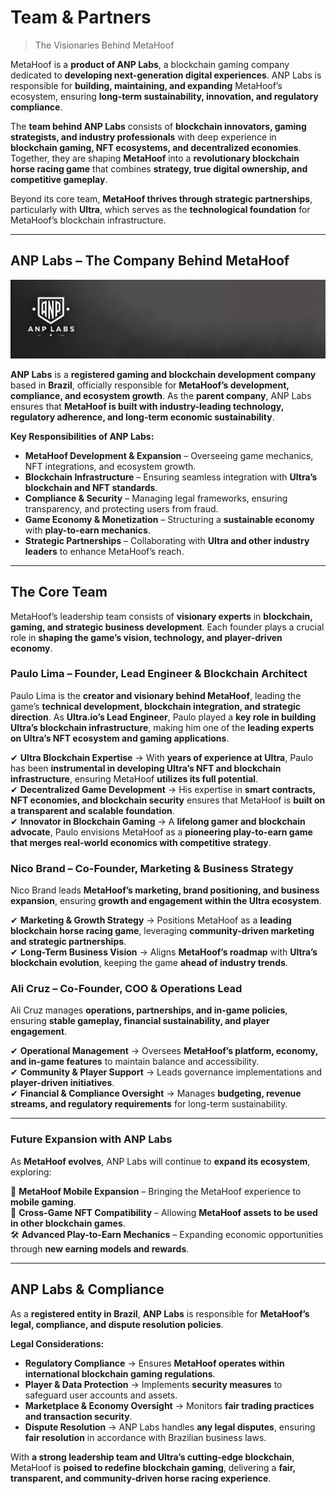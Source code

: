 # Team & Partners <!-- {docsify-ignore} -->

> The Visionaries Behind MetaHoof

MetaHoof is a **product of ANP Labs**, a blockchain gaming company dedicated to **developing next-generation digital experiences**. ANP Labs is responsible for **building, maintaining, and expanding** MetaHoof’s ecosystem, ensuring **long-term sustainability, innovation, and regulatory compliance**.

The **team behind ANP Labs** consists of **blockchain innovators, gaming strategists, and industry professionals** with deep experience in **blockchain gaming, NFT ecosystems, and decentralized economies**. Together, they are shaping **MetaHoof** into a **revolutionary blockchain horse racing game** that combines **strategy, true digital ownership, and competitive gameplay**.

Beyond its core team, **MetaHoof thrives through strategic partnerships**, particularly with **Ultra**, which serves as the **technological foundation** for MetaHoof’s blockchain infrastructure.

---

## ANP Labs – The Company Behind MetaHoof

![hero](assets/img/anp_labs.png)

**ANP Labs** is a **registered gaming and blockchain development company** based in **Brazil**, officially responsible for **MetaHoof’s development, compliance, and ecosystem growth**. As the **parent company**, ANP Labs ensures that **MetaHoof is built with industry-leading technology, regulatory adherence, and long-term economic sustainability**.

**Key Responsibilities of ANP Labs:**
- **MetaHoof Development & Expansion** – Overseeing game mechanics, NFT integrations, and ecosystem growth.
- **Blockchain Infrastructure** – Ensuring seamless integration with **Ultra’s blockchain and NFT standards**.
- **Compliance & Security** – Managing legal frameworks, ensuring transparency, and protecting users from fraud.
- **Game Economy & Monetization** – Structuring a **sustainable economy** with **play-to-earn mechanics**.
- **Strategic Partnerships** – Collaborating with **Ultra and other industry leaders** to enhance MetaHoof’s reach.

---

## The Core Team

MetaHoof’s leadership team consists of **visionary experts** in **blockchain, gaming, and strategic business development**. Each founder plays a crucial role in **shaping the game’s vision, technology, and player-driven economy**.

### Paulo Lima – Founder, Lead Engineer & Blockchain Architect

Paulo Lima is the **creator and visionary behind MetaHoof**, leading the game’s **technical development, blockchain integration, and strategic direction**. As **Ultra.io’s Lead Engineer**, Paulo played a **key role in building Ultra’s blockchain infrastructure**, making him one of the **leading experts on Ultra’s NFT ecosystem and gaming applications**.

✔ **Ultra Blockchain Expertise** → With **years of experience at Ultra**, Paulo has been **instrumental in developing Ultra’s NFT and blockchain infrastructure**, ensuring MetaHoof **utilizes its full potential**.  
✔ **Decentralized Game Development** → His expertise in **smart contracts, NFT economies, and blockchain security** ensures that MetaHoof is **built on a transparent and scalable foundation**.  
✔ **Innovator in Blockchain Gaming** → A **lifelong gamer and blockchain advocate**, Paulo envisions MetaHoof as a **pioneering play-to-earn game that merges real-world economics with competitive strategy**.

### Nico Brand – Co-Founder, Marketing & Business Strategy

Nico Brand leads **MetaHoof’s marketing, brand positioning, and business expansion**, ensuring **growth and engagement within the Ultra ecosystem**.

✔ **Marketing & Growth Strategy** → Positions MetaHoof as a **leading blockchain horse racing game**, leveraging **community-driven marketing and strategic partnerships**.  
✔ **Long-Term Business Vision** → Aligns **MetaHoof’s roadmap** with **Ultra’s blockchain evolution**, keeping the game **ahead of industry trends**.

### Ali Cruz – Co-Founder, COO & Operations Lead

Ali Cruz manages **operations, partnerships, and in-game policies**, ensuring **stable gameplay, financial sustainability, and player engagement**.

✔ **Operational Management** → Oversees **MetaHoof’s platform, economy, and in-game features** to maintain balance and accessibility.  
✔ **Community & Player Support** → Leads governance implementations and **player-driven initiatives**.  
✔ **Financial & Compliance Oversight** → Manages **budgeting, revenue streams, and regulatory requirements** for long-term sustainability.

---

### Future Expansion with ANP Labs

As **MetaHoof evolves**, ANP Labs will continue to **expand its ecosystem**, exploring:

🚀 **MetaHoof Mobile Expansion** – Bringing the MetaHoof experience to **mobile gaming**.  
🔗 **Cross-Game NFT Compatibility** – Allowing **MetaHoof assets to be used in other blockchain games**.  
🛠 **Advanced Play-to-Earn Mechanics** – Expanding economic opportunities through **new earning models and rewards**.

---

## ANP Labs & Compliance

As a **registered entity in Brazil**, **ANP Labs** is responsible for **MetaHoof’s legal, compliance, and dispute resolution policies**.

**Legal Considerations:**
- **Regulatory Compliance** → Ensures **MetaHoof operates within international blockchain gaming regulations**.
- **Player & Data Protection** → Implements **security measures** to safeguard user accounts and assets.
- **Marketplace & Economy Oversight** → Monitors **fair trading practices and transaction security**.
- **Dispute Resolution** → ANP Labs handles **any legal disputes**, ensuring **fair resolution** in accordance with Brazilian business laws.

With **a strong leadership team and Ultra’s cutting-edge blockchain**, MetaHoof is **poised to redefine blockchain gaming**, delivering a **fair, transparent, and community-driven horse racing experience**.